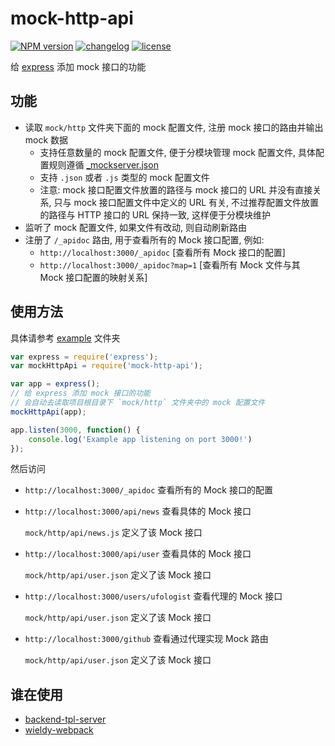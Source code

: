 # mock-http-api

[![NPM version][npm-image]][npm-url] [![changelog][changelog-image]][changelog-url] [![license][license-image]][license-url]

[npm-image]: https://img.shields.io/npm/v/mock-http-api.svg?style=flat-square
[npm-url]: https://npmjs.org/package/mock-http-api
[license-image]: https://img.shields.io/badge/License-MIT-blue.svg?style=flat-square
[license-url]: https://github.com/ufologist/mock-http-api/blob/master/LICENSE
[changelog-image]: https://img.shields.io/badge/CHANGE-LOG-blue.svg?style=flat-square
[changelog-url]: https://github.com/ufologist/mock-http-api/blob/master/CHANGELOG.md

给 [express](https://github.com/expressjs/express) 添加 mock 接口的功能

## 功能

* 读取 `mock/http` 文件夹下面的 mock 配置文件, 注册 mock 接口的路由并输出 mock 数据
  * 支持任意数量的 mock 配置文件, 便于分模块管理 mock 配置文件, 具体配置规则遵循 [_mockserver.json](https://github.com/ufologist/puer-mock#config)
  * 支持 `.json` 或者 `.js` 类型的 mock 配置文件
  * 注意: mock 接口配置文件放置的路径与 mock 接口的 URL 并没有直接关系, 只与 mock 接口配置文件中定义的 URL 有关, 不过推荐配置文件放置的路径与 HTTP 接口的 URL 保持一致, 这样便于分模块维护
* 监听了 mock 配置文件, 如果文件有改动, 则自动刷新路由
* 注册了 `/_apidoc` 路由, 用于查看所有的 Mock 接口配置, 例如:
  * `http://localhost:3000/_apidoc`       [查看所有 Mock 接口的配置]
  * `http://localhost:3000/_apidoc?map=1` [查看所有 Mock 文件与其 Mock 接口配置的映射关系]

## 使用方法

具体请参考 [example](https://github.com/ufologist/mock-http-api/tree/master/example) 文件夹

```javascript
var express = require('express');
var mockHttpApi = require('mock-http-api');

var app = express();
// 给 express 添加 mock 接口的功能
// 会自动去读取项目根目录下 `mock/http` 文件夹中的 mock 配置文件
mockHttpApi(app);

app.listen(3000, function() {
    console.log('Example app listening on port 3000!')
});
```

然后访问

* `http://localhost:3000/_apidoc` 查看所有的 Mock 接口的配置
* `http://localhost:3000/api/news` 查看具体的 Mock 接口

  `mock/http/api/news.js` 定义了该 Mock 接口
* `http://localhost:3000/api/user` 查看具体的 Mock 接口

  `mock/http/api/user.json` 定义了该 Mock 接口
* `http://localhost:3000/users/ufologist` 查看代理的 Mock 接口

  `mock/http/api/user.json` 定义了该 Mock 接口
* `http://localhost:3000/github` 查看通过代理实现 Mock 路由

  `mock/http/api/user.json` 定义了该 Mock 接口

## 谁在使用

* [backend-tpl-server](https://github.com/ufologist/backend-tpl-server)
* [wieldy-webpack](https://github.com/ufologist/wieldy-webpack)